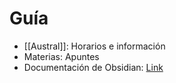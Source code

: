 # Guía
- [[Austral]]: Horarios e información
- Materias: Apuntes
- Documentación de Obsidian: [Link](https://help.obsidian.md/)
